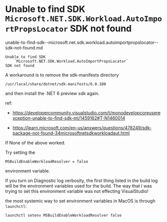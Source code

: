 # Unable to find SDK `Microsoft.NET.SDK.Workload.AutoImportPropsLocator` SDK not found

unable-to-find-sdk--microsoft.net.sdk.workload.autoimportpropslocator--sdk-not-found.md

```
Unable to find SDK 
    `Microsoft.NET.SDK.Workload.AutoImportPropsLocator` 
SDK not found
```


A workaround is to remove the sdk-manifests directory 

    /usr/local/share/dotnet/sdk-manifests/6.0.100 

and then install the  .NET 6 preview sdk again.

ref: 

*   https://developercommunity.visualstudio.com/t/monodevelopcoreuserexception-unable-to-find-sdk-mi/1459162#T-N1460014

*   https://learn.microsoft.com/en-us/answers/questions/478249/sdk-package-not-found-34microsoftnetsdkworkloadaut.html

If None of the above worked. 

Try setting the 

```
MSBuildEnableWorkloadResolver = false
``` 

environment variable.

If you turn on Diagnostic log verbosity, the first thing listed in the build log will be 
the environment variables used for the build. The way that I was trying to set this 
environment variable was not effecting VisualStudio!


the most systemic way to set environment variables in MacOS is through `launchctl`:

```
launchctl setenv MSBuildEnableWorkloadResolver false
```
